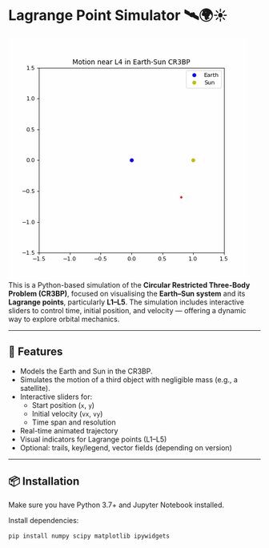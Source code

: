 # Lagrange Point Simulator 🛰️🌍☀️
![CR3BP Animation](orbitalani.gif)
This is a Python-based simulation of the **Circular Restricted Three-Body Problem (CR3BP)**, focused on visualising the **Earth–Sun system** and its **Lagrange points**, particularly **L1–L5**. The simulation includes interactive sliders to control time, initial position, and velocity — offering a dynamic way to explore orbital mechanics.

---

## 🚀 Features

- Models the Earth and Sun in the CR3BP.
- Simulates the motion of a third object with negligible mass (e.g., a satellite).
- Interactive sliders for:
  - Start position (`x`, `y`)
  - Initial velocity (`vx`, `vy`)
  - Time span and resolution
- Real-time animated trajectory
- Visual indicators for Lagrange points (L1–L5)
- Optional: trails, key/legend, vector fields (depending on version)

---

## 📦 Installation

Make sure you have Python 3.7+ and Jupyter Notebook installed.

Install dependencies:

```bash
pip install numpy scipy matplotlib ipywidgets

